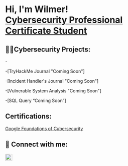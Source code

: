 <h1>Hi, I'm Wilmer! <br/><a href="https://github.com/lopezcybersec">Cybersecurity Professional Certificate Student</a></h1>

<h2>👨‍💻Cybersecurity Projects:</h2>
-

-[TryHackMe Journal "Coming Soon"] 

-[Incident Handler's Journal "Coming Soon"]

-[Vulnerable System Analysis "Coming Soon"]

-[SQL Query “Coming Soon”]

<h2> Certifications:</h2>
<a href="https://drive.google.com/file/d/1YrynXlzCTvvJBr2SKoBCkokxn349RUSa/view?usp=sharing">Google Foundations of Cubersecurity</a>
<h2> 🤳 Connect with me:</h2>

[<img align="left" alt="wilmer-lopez| LinkedIn" width="22px" src="https://cdn.jsdelivr.net/npm/simple-icons@v3/icons/linkedin.svg" />][linkedin]

[linkedin]: https://linkedin.com/in/wilmer-lopez-4a7875321/

<!--
**lopezcybersec/lopezcybersec** is a ✨ _special_ ✨ repository because its `README.md` (this file) appears on your GitHub profile.

Here are some ideas to get you started:

- 🔭 I’m currently working on ...
- 🌱 I’m currently learning ...
- 👯 I’m looking to collaborate on ...
- 🤔 I’m looking for help with ...
- 💬 Ask me about ...
- 📫 How to reach me: ...
- 😄 Pronouns: ...
- ⚡ Fun fact: ...
-->
